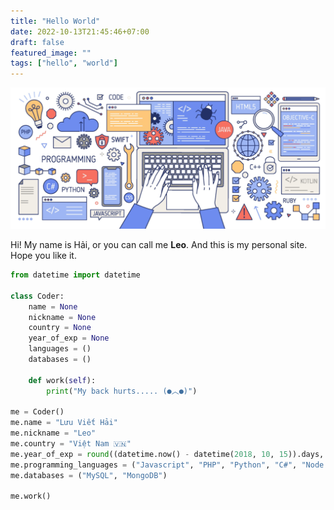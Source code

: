```yaml
---
title: "Hello World"
date: 2022-10-13T21:45:46+07:00
draft: false
featured_image: ""
tags: ["hello", "world"]
---
```


![Image alt](banner.png)

Hi! My name is Hải, or you can call me **Leo**. And this is my personal site. Hope you like it.

```python
from datetime import datetime

class Coder:
    name = None
    nickname = None
    country = None
    year_of_exp = None
    languages = ()
    databases = ()

    def work(self):
        print("My back hurts..... (●︿●)")

me = Coder()
me.name = "Lưu Viết Hải"
me.nickname = "Leo"
me.country = "Việt Nam 🇻🇳"
me.year_of_exp = round((datetime.now() - datetime(2018, 10, 15)).days, 2)
me.programming_languages = ("Javascript", "PHP", "Python", "C#", "Node.JS", "Go", "...")
me.databases = ("MySQL", "MongoDB")

me.work()
```

